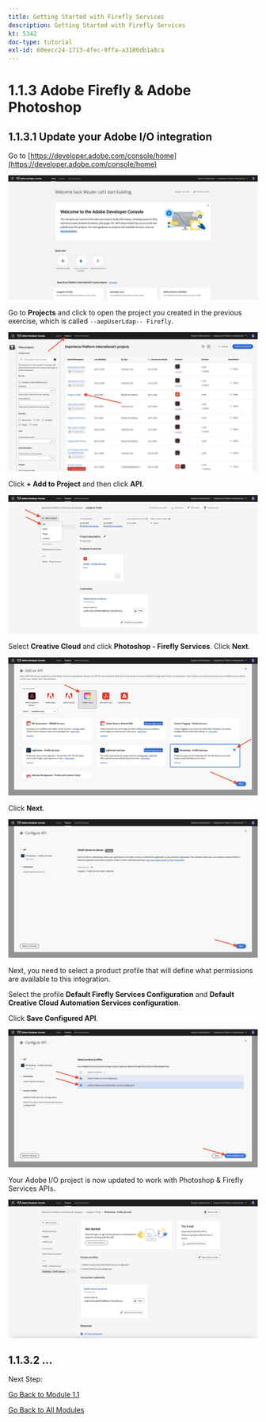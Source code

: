 ```yaml
---
title: Getting Started with Firefly Services
description: Getting Started with Firefly Services
kt: 5342
doc-type: tutorial
exl-id: 60eecc24-1713-4fec-9ffa-a3186db1a8ca
---
```

# 1.1.3 Adobe Firefly & Adobe Photoshop

## 1.1.3.1 Update your Adobe I/O integration

Go to [https://developer.adobe.com/console/home](https://developer.adobe.com/console/home)

![Adobe I/O New Integration](./images/iohome.png)

Go to **Projects** and click to open the project you created in the previous exercise, which is called `--aepUserLdap-- Firefly`.

![Azure Storage](./images/ps1.png)

Click **+ Add to Project** and then click **API**.

![Azure Storage](./images/ps2.png)

Select **Creative Cloud** and click **Photoshop - Firefly Services**. Click **Next**.

![Azure Storage](./images/ps3.png)

Click **Next**.

![Azure Storage](./images/ps4.png)

Next, you need to select a product profile that will define what permissions are available to this integration.

Select the profile **Default Firefly Services Configuration** and **Default Creative Cloud Automation Services configuration**.

Click **Save Configured API**.

![Azure Storage](./images/ps5.png)

Your Adobe I/O project is now updated to work with Photoshop & Firefly Services APIs.

![Azure Storage](./images/ps6.png)

## 1.1.3.2 ...

Next Step: 

[Go Back to Module 1.1](./firefly-services.md)

[Go Back to All Modules](./../../../overview.md)
